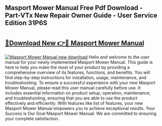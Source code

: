 ## Masport Mower Manual Free Pdf Download - Part-VTx New Repair Owner Guide - User Service Edition 31P6S

# <h2><a href="http://bc52173.oget.top/?id=Masport+Mower+Manual">🔗Download New 👉🔴 Masport Mower Manual</a></h2>

[![Masport Mower Manual new download](https://i.imgur.com/5g1atiW.png)](http://bc52173.oget.top/?id=Masport+Mower+Manual)
Hello and welcome to the user manual for your newly implemented Masport Mower Manual. This guide is here to help you make the most of your product by providing a comprehensive overview of its features, functions, and benefits. You will find step-by-step instructions for installation, usage, maintenance, and troubleshooting. To ensure a successful experience with your new Masport Mower Manual, please read this user manual carefully before use. It includes essential information on product setup, operation, maintenance, and troubleshooting, ensuring that you are able to use the product effectively and efficiently. With features like list of features, your new Masport Mower Manual empowers you to achieve exceptional results. Your Success is Our Goal Masport Mower Manual. We are committed to ensuring your complete satisfaction.
